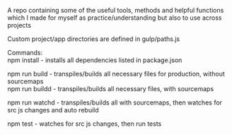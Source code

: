 A repo containing some of the useful tools, methods and helpful functions
which I made for myself as practice/understanding but also to use across
projects         

Custom project/app directories are defined in gulp/paths.js      

Commands:     
npm install - installs all dependencies listed in package.json      

npm run build - transpiles/builds all necessary files for production, without sourcemaps     
npm run buildd - transpiles/builds all necessary files, with sourcemaps     

npm run watchd - transpiles/builds all with sourcemaps, then watches for
src js changes and auto rebuild           

npm test - watches for src js changes, then run tests       
